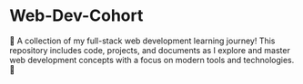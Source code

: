 # Web-Dev-Cohort
🌟 A collection of my full-stack web development learning journey! This repository includes code, projects, and documents as I explore and master web development concepts with a focus on modern tools and technologies. 🚀
